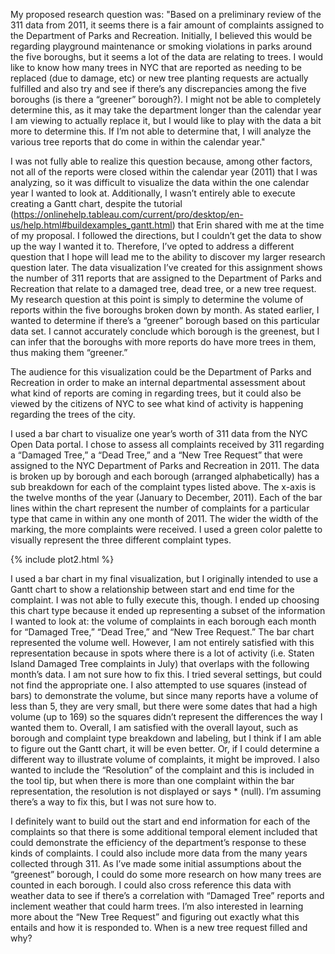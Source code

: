 My proposed research question was: "Based on a preliminary review of the 311 data from 2011, it seems there is a fair amount of complaints assigned to the Department of Parks and Recreation.  Initially, I believed this would be regarding playground maintenance or smoking violations in parks around the five boroughs, but it seems a lot of the data are relating to trees.  I would like to know how many trees in NYC that are reported as needing to be replaced (due to damage, etc) or new tree planting requests are actually fulfilled and also try and see if there’s any discrepancies among the five boroughs (is there a “greener” borough?).  I might not be able to completely determine this, as it may take the department longer than the calendar year I am viewing to actually replace it, but I would like to play with the data a bit more to determine this.  If I’m not able to determine that, I will analyze the various tree reports that do come in within the calendar year." 

I was not fully able to realize this question because, among other factors, not all of the reports were closed within the calendar year (2011) that I was analyzing, so it was difficult to visualize the data within the one calendar year I wanted to look at.  Additionally, I wasn’t entirely able to execute creating a Gantt chart, despite the tutorial (https://onlinehelp.tableau.com/current/pro/desktop/en-us/help.html#buildexamples_gantt.html) that Erin shared with me at the time of my proposal.  I followed the directions, but I couldn’t get the data to show up the way I wanted it to.  Therefore, I’ve opted to address a different question that I hope will lead me to the ability to discover my larger research question later.  The data visualization I’ve created for this assignment shows the number of 311 reports that are assigned to the Department of Parks and Recreation that relate to a damaged tree, dead tree, or a new tree request. My research question at this point is simply to determine the volume of reports within the five boroughs broken down by month.  As stated earlier, I wanted to determine if there’s a “greener” borough based on this particular data set.  I cannot accurately conclude which borough is the greenest, but I can infer that the boroughs with more reports do have more trees in them, thus making them “greener.”  

The audience for this visualization could be the Department of Parks and Recreation in order to make an internal departmental assessment about what kind of reports are coming in regarding trees, but it could also be viewed by the citizens of NYC to see what kind of activity is happening regarding the trees of the city. 

I used a bar chart to visualize one year’s worth of 311 data from the NYC Open Data portal.  I chose to assess all complaints received by 311 regarding a “Damaged Tree,” a “Dead Tree,” and a “New Tree Request” that were assigned to the NYC Department of Parks and Recreation in 2011.  The data is broken up by borough and each borough (arranged alphabetically) has a sub breakdown for each of the complaint types listed above.  The x-axis is the twelve months of the year (January to December, 2011).  Each of the bar lines within the chart represent the number of complaints for a particular type that came in within any one month of 2011.  The wider the width of the marking, the more complaints were received.  I used a green color palette to visually represent the three different complaint types.  

{% include plot2.html %}


I used a bar chart in my final visualization, but I originally intended to use a Gantt chart to show a relationship between start and end time for the complaint.  I was not able to fully execute this, though.  I ended up choosing this chart type because it ended up representing a subset of the information I wanted to look at: the volume of complaints in each borough each month for “Damaged Tree,” “Dead Tree,” and “New Tree Request.”  The bar chart represented the volume well.  However, I am not entirely satisfied with this representation because in spots where there is a lot of activity (i.e. Staten Island Damaged Tree complaints in July) that overlaps with the following month’s data.  I am not sure how to fix this.  I tried several settings, but could not find the appropriate one.  I also attempted to use squares (instead of bars) to demonstrate the volume, but since many reports have a volume of less than 5, they are very small, but there were some dates that had a high volume (up to 169) so the squares didn’t represent the differences the way I wanted them to.  Overall, I am satisfied with the overall layout, such as borough and complaint type breakdown and labeling, but I think if I am able to figure out the Gantt chart, it will be even better.  Or, if I could determine a different way to illustrate volume of complaints, it might be improved.  I also wanted to include the “Resolution” of the complaint and this is included in the tool tip, but when there is more than one complaint within the bar representation, the resolution is not displayed or says * (null).  I’m assuming there’s a way to fix this, but I was not sure how to.  

I definitely want to build out the start and end information for each of the complaints so that there is some additional temporal element included that could demonstrate the efficiency of the department’s response to these kinds of complaints.  I could also include more data from the many years collected through 311.  As I’ve made some initial assumptions about the “greenest” borough, I could do some more research on how many trees are counted in each borough.  I could also cross reference this data with weather data to see if there’s a correlation with “Damaged Tree” reports and inclement weather that could harm trees.  I’m also interested in learning more about the “New Tree Request” and figuring out exactly what this entails and how it is responded to.  When is a new tree request filled and why?


